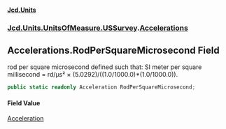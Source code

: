 #### [Jcd.Units](index 'index')
### [Jcd.Units.UnitsOfMeasure.USSurvey](Jcd.Units.UnitsOfMeasure.USSurvey 'Jcd.Units.UnitsOfMeasure.USSurvey').[Accelerations](Accelerations 'Jcd.Units.UnitsOfMeasure.USSurvey.Accelerations')

## Accelerations.RodPerSquareMicrosecond Field

rod per square microsecond defined such that: SI meter per square millisecond = rd/μs² ×
(5.0292)/((1.0/1000.0)*(1.0/1000.0)).

```csharp
public static readonly Acceleration RodPerSquareMicrosecond;
```

#### Field Value
[Acceleration](Acceleration 'Jcd.Units.UnitTypes.Acceleration')